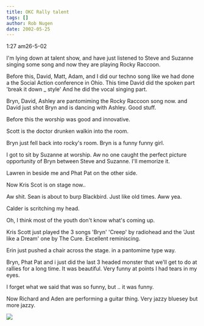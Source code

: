```yaml
---
title: OKC Rally talent
tags: []
author: Rob Nugen
date: 2002-05-25
---
```


<title></title>
<p class=date>1:27 am26-5-02</p>

<p>I'm lying down at talent show, and have just listened to Steve and
Suzanne singing some song and now they are playing Rocky Raccoon.</p>

<p>Before this, David, Matt, Adam, and I did our techno song like we
had done a the Social Action conference in Ohio.  This time David did
the spoken part 'break it down _ style' And he did the vocal singing
part.</p>

<p>Bryn, David, Ashley are pantomiming the Rocky Raccoon song now. and
David just shot Bryn and is dancing with Ashley.  Good stuff.</p>

<p>Before this the worship was good and innovative.</p>

<p>Scott is the doctor drunken walkin into the room.</p>

<p>Bryn just fell back into rocky's room. Bryn is a funny funny girl.</p>

<p>I got to sit by Suzanne at worship.  Aw no one caught the perfect
picture opportunity of Bryn between Steve and Suzanne.  I'll memorize
it.</p>

<p>Lawren in beside me and Phat Pat on the other side.</p>

<p>Now Kris Scot is on stage now..</p>

<p>Aw shit.  Sean is about to burp Blackbird.  Just like old times.
Aww yea.</p>

<p>Calder is scritching my head.</p>

<p>Oh, I think most of the youth don't know what's coming up.</p>

<p>Kris Scott just played the 3 songs 'Bryn' 'Creep' by radiohead and
the 'Just like a Dream' one by The Cure.  Excellent reminiscing.</p>

<p>Erin just pushed a chair across the stage. in a pantomime type
way.</p>

<p>Bryn, Phat Pat and i just did the last 3 headed monster that we'll
get to do at rallies for a long time.  It was beautiful.  Very funny
at points I had tears in my eyes.</p>

<p>I forget what we said that was so funny, but .. it was funny.</p>

<p>Now Richard and Aden are performing a guitar thing.  Very jazzy
bluesey but more jazzy.</p>

<p><img src='/images/rob/wL-ROB.gif'/></p>

